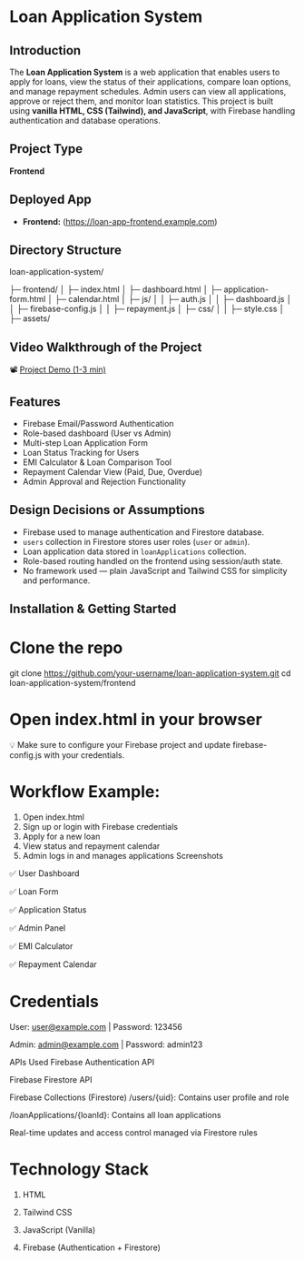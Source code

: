 # Loan Application System

## Introduction
The **Loan Application System** is a web application that enables users to apply for loans, view the status of their applications, compare loan options, and manage repayment schedules. Admin users can view all applications, approve or reject them, and monitor loan statistics. This project is built using **vanilla HTML, CSS (Tailwind), and JavaScript**, with Firebase handling authentication and database operations.

## Project Type
**Frontend**

## Deployed App
- **Frontend:** (https://loan-app-frontend.example.com)  

## Directory Structure
loan-application-system/ 

├─ frontend/ 
│ ├─ index.html │
 ├─ dashboard.html │ ├─ application-form.html │ ├─ calendar.html │ ├─ js/ │ │ ├─ auth.js │ │ ├─ dashboard.js │ │ ├─ firebase-config.js │ │ ├─ repayment.js │ ├─ css/ │ │ ├─ style.css │ ├─ assets/


## Video Walkthrough of the Project
📽 [Project Demo (1-3 min)](https://youtu.be/your-demo-link)

## Features
- Firebase Email/Password Authentication
- Role-based dashboard (User vs Admin)
- Multi-step Loan Application Form
- Loan Status Tracking for Users
- EMI Calculator & Loan Comparison Tool
- Repayment Calendar View (Paid, Due, Overdue)
- Admin Approval and Rejection Functionality

## Design Decisions or Assumptions
- Firebase used to manage authentication and Firestore database.
- `users` collection in Firestore stores user roles (`user` or `admin`).
- Loan application data stored in `loanApplications` collection.
- Role-based routing handled on the frontend using session/auth state.
- No framework used — plain JavaScript and Tailwind CSS for simplicity and performance.

## Installation & Getting Started

# Clone the repo
git clone https://github.com/your-username/loan-application-system.git
cd loan-application-system/frontend

# Open index.html in your browser
💡 Make sure to configure your Firebase project and update firebase-config.js with your credentials.

# Workflow Example:
1. Open index.html
2. Sign up or login with Firebase credentials
3. Apply for a new loan
4. View status and repayment calendar
5. Admin logs in and manages applications
Screenshots

✅ User Dashboard

✅ Loan Form

✅ Application Status

✅ Admin Panel

✅ EMI Calculator

✅ Repayment Calendar

# Credentials

User: user@example.com | Password: 123456

Admin: admin@example.com | Password: admin123

APIs Used Firebase Authentication API

Firebase Firestore API

Firebase Collections (Firestore)
/users/{uid}: Contains user profile and role

/loanApplications/{loanId}: Contains all loan applications

Real-time updates and access control managed via Firestore rules

# Technology Stack

1. HTML

2. Tailwind CSS

3. JavaScript (Vanilla)

4. Firebase (Authentication + Firestore)
